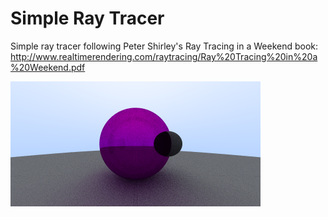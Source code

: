 # Simple Ray Tracer
Simple ray tracer following Peter Shirley's Ray Tracing in a Weekend book:
http://www.realtimerendering.com/raytracing/Ray%20Tracing%20in%20a%20Weekend.pdf

![Output](https://github.com/SvetoslavAngelov/simple_ray_tracer/blob/master/src/output.png)
